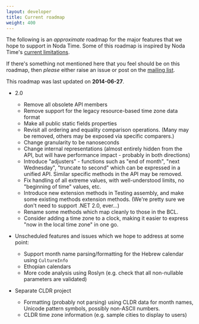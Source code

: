 ```yaml
---
layout: developer
title: Current roadmap
weight: 400
---
```


The following is an _approximate_ roadmap for the major features that
we hope to support in Noda Time.  Some of this roadmap is inspired by
Noda Time's [current limitations][].

[current limitations]: http://nodatime.org/userguide/limitations.html

If there's something not mentioned here that you feel should be on this
roadmap, then *please* either raise an issue or post on the
[mailing list](https://groups.google.com/group/noda-time).

This roadmap was last updated on **2014-06-27**.

- 2.0
  - Remove all obsolete API members
  - Remove support for the legacy resource-based time zone data format
  - Make all public static fields properties
  - Revisit all ordering and equality comparison operations. (Many may be removed, others may
    be exposed via specific comparers.)
  - Change granularity to be nanoseconds
  - Change internal representations (almost entirely hidden from the API, but will have
    performance impact - probably in both directions)
  - Introduce "adjusters" - functions such as "end of month", "next Wednesday",
    "truncate to second" which can be expressed in a unified API. Similar specific methods
    in the API may be removed.
  - Fix handling of all extreme values, with well-understood limits, no "beginning of time"
    values, etc.
  - Introduce new extension methods in Testing assembly, and make some existing methods
    extension methods. (We're pretty sure we don't need to support .NET 2.0, ever...)
  - Rename some methods which map cleanly to those in the BCL.
  - Consider adding a time zone to a clock, making it easier to express "now in the local time 
    zone" in one go.

- Unscheduled features and issues which we hope to address at some point:
  - Support month name parsing/formatting for the Hebrew calendar using `CultureInfo`
  - Ethopian calendars
  - More code analysis using Roslyn (e.g. check that all non-nullable parameters are validated)

- Separate CLDR project
  - Formatting (probably not parsing) using CLDR data for month names, Unicode pattern symbols, possibly non-ASCII numbers.
  - CLDR time zone information (e.g. sample cities to display to users)
